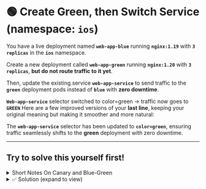 # 🟢 Create Green, then Switch Service (namespace: `ios`)

You have a live deployment named **`web-app-blue`** running **`nginx:1.19`** with **`3 replicas`** in the **`ios`** namespace. 

Create a new deployment called **`web-app-green`** running **`nginx:1.20`** with **`3 replicas`**, **but do not route traffic to it yet**.

Then, update the existing service **`web-app-service`** to send traffic to the **`green`** deployment pods instead of **`blue`** with **zero downtime**.

**`Web-app-service`** selector switched to color=green → traffic now goes to **`GREEN`**
Here are a few improved versions of your **last line**, keeping your original meaning but making it smoother and more natural:

The **`web-app-service`** selector has been updated to **`color=green`**, ensuring traffic seamlessly shifts to the **green** deployment with zero downtime.

---


## Try to solve this yourself first!
<details>
<summary>Short Notes On Canary and Blue-Green</summary>

## 📝 Short Notes

### **Canary Deployment**

* 🐤 **New version** runs **alongside** the old version in the same Service.
* ✅ **No Service change** required (both stable + canary share the same selector).
* 🔀 **Traffic split** by scaling replicas (e.g., 4 old + 1 new = \~20% new traffic).
* 🎯 Used for **gradual rollout** → observe metrics, then increase canary pods.
* 🔄 **Rollback** = scale down canary replicas to 0 (old version still runs).
* 💰 Lower resource usage (partial duplication).

---

### **Blue-Green Deployment**

* 🔵 Old = **Blue**, 🟢 New = **Green**.
* 🏗️ Create a **completely new Deployment** (Green) separate from Blue.
* ⚙️ **Service selector** (or Ingress) must be **changed** to route traffic to Green.
* 🚀 **Instant cutover**: 100% traffic moves from Blue → Green.
* 🔄 **Rollback** = switch Service back to Blue.
* 💰 Requires **full duplication** of environment (more resources).


---

### 📊 Quick Comparison

| Aspect          | Canary 🐤                                       | Blue-Green 🔵🟢                       |
| --------------- | ----------------------------------------------- | ------------------------------------- |
| Deployment      | Add new version alongside old                   | Create completely separate deployment |
| Service changes | **No change needed**                            | **Service/Ingress must switch**       |
| Traffic routing | Gradual (by replica scaling or ingress weights) | Instant 100% switch                   |
| Rollback        | Scale down/remove canary                        | Flip Service back to Blue             |
| Resource usage  | Partial duplication                             | Full duplication                      |

---
</details>


<details>
<summary>✅ Solution (expand to view)</summary>
  
#### copy web-blue deployment in new yaml file. Change according to green environment

```yaml
apiVersion: apps/v1
kind: Deployment
metadata:
  name: web-app-green
  namespace: ios
  labels:
    app: web-app
    color: green
spec:
  replicas: 3
  selector:
    matchLabels:
      app: web-app
      color: green
  template:
    metadata:
      labels:
        app: web-app
        color: green
    spec:
      containers:
      - name: nginx
        image: nginx:1.20
        ports:
        - containerPort: 80
        readinessProbe:
          httpGet:
            path: /
            port: 80
          initialDelaySeconds: 2
          periodSeconds: 5
# kubectl edit -n ios svc # change selector for green deployment
# OR
# Patch selector: color from blue → green
# kubectl -n ios patch svc web-app-service --type='merge' -p '{"spec":{"selector":{"app":"web-app","color":"green"}}}'

```

```bash
# 🧪 Quick Checks

kubectl get svc -n ios  -owide

kubectl get po -n ios --show-labels | grep web-app-green

# for shift blue to green we need change service selector(pod-labels)
# two way -> 1) edit command 2) patch command

kubectl edit -n ios svc # change selector for green deployment

# Patch selector: color from blue → green
kubectl -n ios patch svc web-app-service --type='merge' -p '{"spec":{"selector":{"app":"web-app","color":"green"}}}'

kubectl get svc -n ios  -owide

# After switching (endpoints should now be green)
kubectl -n ios get endpoints web-app-service -o wide || kubectl -n ios describe svc web-app-service

```

</details>

